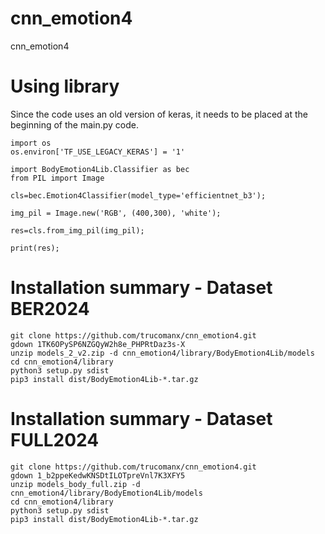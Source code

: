 # cnn_emotion4
cnn_emotion4

# Using library
Since the code uses an old version of keras, it needs to be placed at the beginning of the main.py code.

    import os
    os.environ['TF_USE_LEGACY_KERAS'] = '1'

    import BodyEmotion4Lib.Classifier as bec
    from PIL import Image
    
    cls=bec.Emotion4Classifier(model_type='efficientnet_b3');
    
    img_pil = Image.new('RGB', (400,300), 'white');
    
    res=cls.from_img_pil(img_pil);
    
    print(res);

# Installation summary - Dataset BER2024

    git clone https://github.com/trucomanx/cnn_emotion4.git
    gdown 1TK6OPySP6NZGQyW2h8e_PHPRtDaz3s-X
    unzip models_2_v2.zip -d cnn_emotion4/library/BodyEmotion4Lib/models
    cd cnn_emotion4/library
    python3 setup.py sdist
    pip3 install dist/BodyEmotion4Lib-*.tar.gz

# Installation summary - Dataset FULL2024

    git clone https://github.com/trucomanx/cnn_emotion4.git
    gdown 1_b2ppeKedwKNSDtILOTpreVnl7K3XFY5
    unzip models_body_full.zip -d cnn_emotion4/library/BodyEmotion4Lib/models
    cd cnn_emotion4/library
    python3 setup.py sdist
    pip3 install dist/BodyEmotion4Lib-*.tar.gz
    
